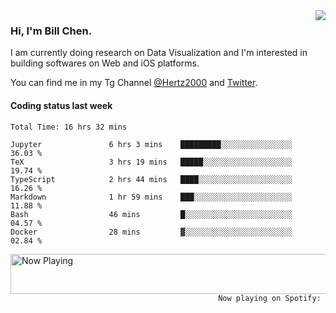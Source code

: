 <img  align="right" src="https://github-readme-stats.vercel.app/api?username=BillChen2k&show_icons=false&count_private=true&hide_title=true">

### Hi, I'm Bill Chen.

I am currently doing research on Data Visualization and I'm interested in building softwares on Web and iOS platforms.

You can find me in my Tg Channel [@Hertz2000](https://t.me/Hertz2000) and [Twitter](https://twitter.com/billchen2k).

#### Coding status last week

<!--START_SECTION:waka-->

```text
Total Time: 16 hrs 32 mins

Jupyter               6 hrs 3 mins    █████████░░░░░░░░░░░░░░░░   36.03 %
TeX                   3 hrs 19 mins   █████░░░░░░░░░░░░░░░░░░░░   19.74 %
TypeScript            2 hrs 44 mins   ████░░░░░░░░░░░░░░░░░░░░░   16.26 %
Markdown              1 hr 59 mins    ███░░░░░░░░░░░░░░░░░░░░░░   11.88 %
Bash                  46 mins         █░░░░░░░░░░░░░░░░░░░░░░░░   04.57 %
Docker                28 mins         ▓░░░░░░░░░░░░░░░░░░░░░░░░   02.84 %
```

<!--END_SECTION:waka-->


<div>
<a href="https://spotify-now-playing.billchen2k.vercel.app/now-playing?open">
   <img align="right" src="https://spotify-now-playing.billchen2k.vercel.app/now-playing" width="540" height="64" alt="Now Playing">
</a>
</div>

<div>
<p align="right"><code>Now playing on Spotify: </code></p>
</div>

<!--
**BillChen2K/BillChen2K** is a ✨ _special_ ✨ repository because its `README.md` (this file) appears on your GitHub profile.

Here are some ideas to get you started:

- 🔭 I’m currently working on ...
- 🌱 I’m currently learning ...
- 👯 I’m looking to collaborate on ...
- 🤔 I’m looking for help with ...
- 💬 Ask me about ...
- 📫 How to reach me: ...
- 😄 Pronouns: ...
- ⚡ Fun fact: ...
-->
